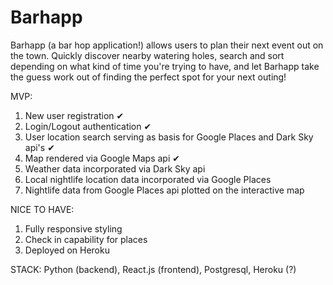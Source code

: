 # Barhapp

Barhapp (a bar hop application!) allows users to plan their next event out on the town. Quickly discover nearby watering holes, search and sort depending on what kind of time you're trying to have, and let Barhapp take the guess work out of finding the perfect spot for your next outing!

MVP:
1. New user registration ✔
2. Login/Logout authentication ✔
3. User location search serving as basis for Google Places and Dark Sky api's ✔
4. Map rendered via Google Maps api ✔
5. Weather data incorporated via Dark Sky api
6. Local nightlife location data incorporated via Google Places
7. Nightlife data from Google Places api plotted on the interactive map

NICE TO HAVE:
1. Fully responsive styling
2. Check in capability for places
3. Deployed on Heroku

STACK:
Python (backend), React.js (frontend), Postgresql, Heroku (?)
